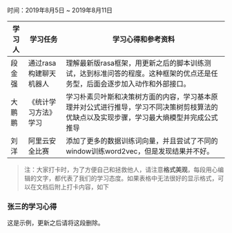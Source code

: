 时间：2019年8月5日 ~ 2019年8月11日

学习人|学习任务|学习心得和参考资料
------ | ------ | ------ 
段金强 | 通过rasa构建聊天机器人 | 理解最新版rasa框架，用更新之后的脚本训练测试，达到标准问答的程度。这种框架的优点还是任务型，后面会逐步加入动作和外部接口。
大鹏鹏 | 《统计学习方法》学习 | 学习朴素贝叶斯和决策树方面的内容，学习基本原理并对公式进行推导，学习不同决策树剪枝算法的优缺点以及实现步骤，学习最大熵模型并完成公式推导
刘洋|阿里云安全比赛|添加了更多的数据训练词向量，并且尝试了不同的window训练word2vec，但是发现结果并不好。|

> 注：大家打卡时，为了方便自己和拯救他人，请注意**格式美观**，每段用心编辑的文字，都代表了我们的学习态度。如果表格中无法很好的显示格式，可以在文档后附上打卡内容，如下

### 张三的学习心得
这是示例，更新之后请将这段删除。
